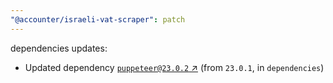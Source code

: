 ```yaml
---
"@accounter/israeli-vat-scraper": patch
---
```

dependencies updates:
  - Updated dependency [`puppeteer@23.0.2` ↗︎](https://www.npmjs.com/package/puppeteer/v/23.0.2) (from `23.0.1`, in `dependencies`)
